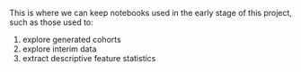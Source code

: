 This is where we can keep notebooks used in the early stage of this project, such as those used to:
1. explore generated cohorts
2. explore interim data
3. extract descriptive feature statistics